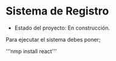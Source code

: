<h1>Sistema de Registro</h1>

- Estado del proyecto: En construcción.

Para ejecutar el sistema debes poner;

'''nmp install react'''
